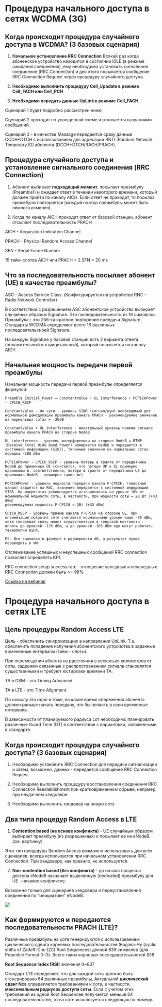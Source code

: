 # Процедура начального доступа в сетях WCDMA (3G)

## Когда происходит процедура случайного доступа в WCDMA? (3 базовых сценария)

1) **Начальное установление RRC Connection**
Всякий раз когда абоненское устройство находится в состоянии IDLE (в режиме ожидания соединения), ему необходимо установить сигнальное соединение (RRC Connection) и для этого посылается сообщение RRC Connection Request через процедуру случайного доступа.

2) **Необходимо выполнить процедуру Cell_Upadate в режиме Cell_FACH или Cell_PCH**

3) **Необходимо передать данные UpLink в режиме Cell_FACH**

Сценарий 1 будет подробно рассмотрен ниже.

Сценарий 2 проходит по упрощенной схеме и отличается названиями сообщений.

Сценарий 3 - в качестве Message передаются сразу данные CCCH+DTCH с использованием для адресации RNTI (Random Network Temporary ID) абонента (DCCH+DTCH/RACH/PRACH).

## Процедура случайного доступа и установление сигнального соединения (RRC Connection)

1) Абонент выбирает **подходящий момент**, посылает преамбулу (Preamble1) и ожидает ответ в течении некоторого времени, который должен прийти по каналу AICH. Если ответ не приходит, то посылка преамбулы повторяется (каждый повтор преамбулы может быть немного изменен).

2) Когда по каналу AICH приходит ответ от базовой станции, абонент отсылает последовательность PRACH

AICH - Acquisition Indication Channel

PRACH - Physical Random Access Channel 

SFN - Serial Frame Number

15 тайм-слотов AICH или PRACH = 2 SFN = 20 ms

## Что за последовательность посылает абонент (UE) в качестве преамбулы?

ASC - Access Service Class. (Конфигурируется на устройстве RNC - Radio Network Controller)

В соответствии с разрешением ASC абонентское устройство выбирает случайных образом Signature. Это последовательность из 16 симовлов. Преамбула - это 256-ти кратное повторение преедачи Signature. Стандарты WCDMA определяют всего 16 различных последовательсноей Signature.

На каждую Signature у базовой станции есть 2 варианта ответа (положительный и отрицитальный), который посылается по каналу AICH.

## Начальная мощность передачи первой преамбулы

Начальная мощность передачи первой преамбулы определяется формулой:

	Preamble_Initial_Power = ConstantValue + UL interference + PCPICHPower - CPICH_RSCP

	ConstantValue - по сути - уровень SINR (сигнал/шум) необходимый для нормальной демодуляции преамбулы канала PRACH - рекомендуемое значение на нормальных сотах = -20dB

	ConstantValue + UL interference - желательный уровень приема сигнала преамбулы канала PRACH на стороне NodeB

	UL interference - уровень интерференции на стороне NodeB = RTWP (Receive Total Wide Band Power) измеряется NpdeB и передается в системной информации (SIB7), типичные значения на нормальных сотах порядка -100 dBm

	PCPICHPower - CPICH_RSCP - уровень потерь в тракте от передатчика NodeB до приемника UE (считается, что потери UP и DL примерно одинаковы и, соответственно, потери в тракте от передатчика UE до приемника NodeB - примерно такие же)

	PCPICHPower - уровень мощности передачи канала P-CPICH, (пилотный канал) задается на RNC, значение передается в системной информации SIB5. На макросотах рекомендуется устанавливать на уровне 10% от номинальной мощности соты, в частности, при мощности соты = 20 Вт (+43 dBm)
	рекомендуемая мощность P-CPICH = 2Вт (+33 dBm)

	CPICH_RSCP - уровень приема канала P-CPICH на стороне UE. При оптимизации покрытия сети считаются нормальными уровни выше -95 dBm, хотя голосовая связь может осуществляться в сельской местности - вплоть до уровней -126 dBm, а до уровней -105 dBm еще могут работать технологии HSPA.

	PS. Все значения в формуле в размерности dB, а результат лучше переводить в mW.

Отслеживание успешных и неуспешных сообщений RRC connection позволяет определять KPI.

RRC connection setup success rate - отношение успешных и неуспешных RRC Connection должен быть >= 98%

[Ссылка на вебинар](https://www.youtube.com/watch?v=0f-LeBCBRyY)


# Процедура начального доступа в сетях LTE

## Цель процедуры Random Access LTE
Цель - обеспечить синхронизацию в направлении UpLink.
Т.е. обеспечить попадение излучения абонентского устройства в заданные врмененные интервалы (тайм - слоты).

При перемещении абнента на расстояния в несколько километров от соты, задержки связанные с распространением сигнала становлятся существенными и требуют юстировки времени TA.

TA в GSM - это Timing Advanced

TA в LTE - это Time Alignment

По смыслу это одно и тоже, на какое время опережения абонента должен раньше начать передачу, что бы попасть в свои временные интервалы.

В зависимости от планируемого радиуса сот необходимо планировать различные Guard Time (GT) в соответствии с вариантами, заложенными в стандарте.

## Когда происходит процедура случайного доступа? (3 базовых сценария)

1. Необходимо установить RRC Connection для передачи сигнализации и затем, возможно, данных - передается сообщение RRC Connection Request

2. Необходимо выполнить процедуру восстановления соединения RRC Connection Reestablishment при кратковременном обрыве, напрмер, при неудачном хэндовере

3. Необходимо выполнить хэндовер на новую соту

## Два типа процедур Random Access в LTE

1. **Contention based (на основе конфликта)** - UE случайным образом выбирает преамбулу (из разрешенных) и посылает ее на eNodeB. (см. картинку) 

Этот тип процедуры Random Access возможно использовать для всех сценариев, всегда используется при начальном установлении RRC Connection. При хэндовере, как правило, не используется.

2. **Non-contention based (без конфликта)** - до начала процесса доступа eNodeB назначает выделенную (dedicated) преамбулу для UE - никаких конфликтов. 

Возможно только для сценариев хэндовера и переустановления соединения по "инициативе" eNodeB.

![](https://image.slidesharecdn.com/schedulingrequestatrandomaccess-130717213250-phpapp01/95/scheduling-request-at-random-access-3-638.jpg?cb=1374096819)

## Как формируются и передаются последовательности PRACH (LTE)?

Различные преамбулы на соте генерируются с использованием циклического сдвига корневых последовательностей Жадова-Чу (cyclic shifts of Zadoff-Chu (ZC) Root Sequences) длиной 839 символов (для Preamble Format 0~3). Всего такиз корневых последовательностей 838.

**Root Sequence Index (RSI)** значения 0~837

Стандарт LTE определяет, что для каждой соты должно быть сгенерировано 64 различных преамбулы. Актуальной **циклический сдвиг Ncs** определяется требованиями к соте, в частности, **максимальным радиусов доступа соты**. Если с учетом этих требований из одной Root Sequencee получается меньше 64 последовательностей, то на соте используется следующая по номеру.